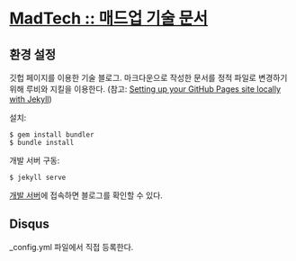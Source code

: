# [**MadTech :: 매드업 기술 문서**](https://madup-inc.github.io)

## 환경 설정

깃헙 페이지를 이용한 기술 블로그. 마크다운으로 작성한 문서를 정적 파일로 변경하기 위해 루비와 지킬을 이용한다.
(참고: [Setting up your GitHub Pages site locally with Jekyll](https://help.github.com/articles/setting-up-your-github-pages-site-locally-with-jekyll/))

설치: 

```
$ gem install bundler
$ bundle install
```

개발 서버 구동:

```
$ jekyll serve
```

[개발 서버](http://127.0.0.1:4000)에 접속하면 블로그를 확인할 수 있다. 

## Disqus

_config.yml 파일에서 직접 등록한다.  
